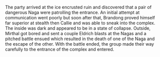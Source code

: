 The party arrived at the ice encrusted ruin and discovered that a pair of dangerous Naga were patrolling the entrance.  An initial attempt at communication went poorly but soon after that, Brandong proved himself far superior at stealth then Callie and was able to sneak into the complex.  The inside was dark and appeared to be in a state of collapse.  Outside, Mirthal got bored and sent a couple Eldrich blasts at the Nagas and a pitched battle ensued which resulted in the death of one of the Naga and the escape of the other.  With the battle ended, the group made their way carefully to the entrance of the complex and entered.
